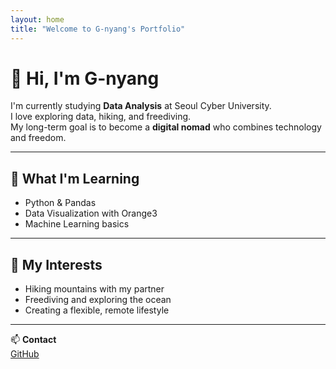 ```yaml
---
layout: home
title: "Welcome to G-nyang's Portfolio"
---
```


# 👋 Hi, I'm G-nyang
I'm currently studying **Data Analysis** at Seoul Cyber University.  
I love exploring data, hiking, and freediving.  
My long-term goal is to become a **digital nomad** who combines technology and freedom.

---

## 🧠 What I'm Learning
- Python & Pandas  
- Data Visualization with Orange3  
- Machine Learning basics  

---

## 🌿 My Interests
- Hiking mountains with my partner  
- Freediving and exploring the ocean  
- Creating a flexible, remote lifestyle  

---

📫 **Contact**  
[GitHub](https://github.com/g-nyang)
